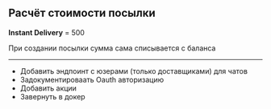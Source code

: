 ## Расчёт стоимости посылки
**Instant Delivery** = 500

При создании посылки сумма сама списывается с баланса

---


* Добавить эндпоинт с юзерами (только доставщиками) для чатов
* Задокументироваать Oauth авторизацию
* Добавить акции
* Завернуть в докер
